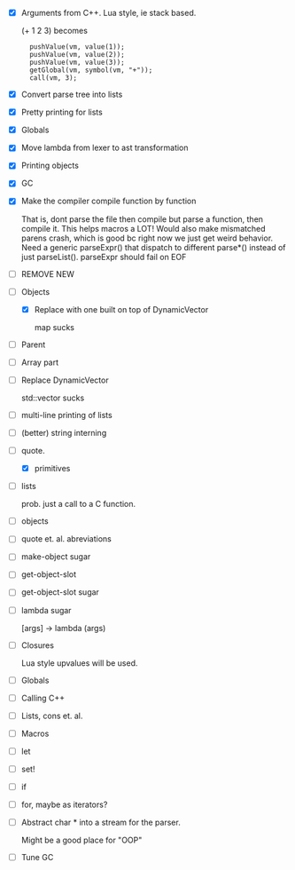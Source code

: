 -   [X] Arguments from C++. Lua style, ie stack based.
    
    (+ 1 2 3) becomes
    
        pushValue(vm, value(1));
        pushValue(vm, value(2));
        pushValue(vm, value(3));
        getGlobal(vm, symbol(vm, "+"));
        call(vm, 3);

-   [X] Convert parse tree into lists

-   [X] Pretty printing for lists

-   [X] Globals

-   [X] Move lambda from lexer to ast transformation

-   [X] Printing objects

-   [X] GC

-   [X] Make the compiler compile function by function
    
    That is, dont parse the file then compile but parse a function,
    then compile it.
    This helps macros a LOT!
    Would also make mismatched parens crash, which is good
    bc right now we just get weird behavior.
    Need a generic parseExpr() that dispatch to different parse\*()
    instead of just parseList(). parseExpr should fail on EOF

-   [ ] REMOVE NEW

-   [ ] Objects
    -   [X] Replace with one built on top of DynamicVector
        
        map sucks

-   [ ] Parent

-   [ ] Array part

-   [ ] Replace DynamicVector
    
    std::vector sucks

-   [ ] multi-line printing of lists

-   [ ] (better) string interning

-   [ ] quote.
    -   [X] primitives

-   [ ] lists
    
    prob. just a call to a C function.

-   [ ] objects

-   [ ] quote et. al. abreviations

-   [ ] make-object sugar

-   [ ] get-object-slot

-   [ ] get-object-slot sugar

-   [ ] lambda sugar
    
    [args] -> lambda (args)

-   [ ] Closures
    
    Lua style upvalues will be used.

-   [ ] Globals

-   [ ] Calling C++

-   [ ] Lists, cons et. al.

-   [ ] Macros

-   [ ] let

-   [ ] set!

-   [ ] if

-   [ ] for, maybe as iterators?

-   [ ] Abstract char \* into a stream for the parser.
    
    Might be a good place for "OOP"

-   [ ] Tune GC